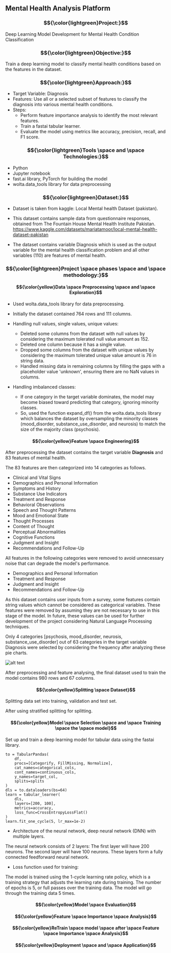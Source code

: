 ## Mental Health Analysis Platform

### $${\color{lightgreen}Project:}$$
Deep Learning Model Development for Mental Health Condition Classification

### $${\color{lightgreen}Objective:}$$
Train a deep learning model to classify mental health conditions based on the features in the dataset.

### $${\color{lightgreen}Approach:}$$
- Target Variable: Diagnosis
- Features: Use all or a selected subset of features to classify the diagnosis into various mental health conditions.
- Steps:
    - Perform feature importance analysis to identify the most relevant features.
    - Train a fastai tabular learner.
    - Evaluate the model using metrics like accuracy, precision, recall, and F1 score.

### $${\color{lightgreen}Tools \space and \space Technologies:}$$
- Python
- Jupyter notebook
- fast.ai library, PyTorch for building the model
- wolta.data_tools library for data preprocessing

### $${\color{lightgreen}Dataset:}$$
- Dataset is taken from kaggle: Local Mental health Dataset (pakistan).
- This dataset contains sample data from questionnaire responses, obtained from The Fountain House Mental Health Institute Pakistan.
https://www.kaggle.com/datasets/mariatamoor/local-mental-health-dataset-pakistan

- The dataset contains variable Diagnosis which is used as the output variable for the mental health classification problem and all other variables (110) are features of mental health.

### $${\color{lightgreen}Project \space phases \space and \space methodology:}$$

#### $${\color{yellow}Data \space Preprocessing \space and \space Exploration}$$

- Used wolta.data_tools library for data preprocessing.
- Initially the dataset contained 764 rows and 111 columns.

- Handling null values, single values, unique values:
    - Deleted some columns from the dataset with null values by considering the maximum tolerated null value amount as 152.
    - Deleted one column because it has a single value.
    - Dropped some columns from the dataset with unique values by considering the maximum tolerated unique value amount is 76 in string data.
    - Handled missing data in remaining columns by filling the gaps with a placeholder value 'unknown', ensuring there are no NaN values in columns.

- Handling imbalanced classes:
    - If one category in the target variable dominates, the model may become biased toward predicting that category, ignoring minority classes.
    - So, used the function expand_df() from the wolta.data_tools library which balances the dataset by oversampling the minority classes (mood_disorder, substance_use_disorder, and neurosis) to match the size of the majority class (psychosis).

#### $${\color{yellow}Feature \space Engineering}$$

After preprocessing the dataset contains the target variable **Diagnosis** and 83 features of mental health.

The 83 features are then categorized into 14 categories as follows.
* Clinical and Vital Signs
* Demographics and Personal Information
* Symptoms and History
* Substance Use Indicators
* Treatment and Response
* Behavioral Observations
* Speech and Thought Patterns
* Mood and Emotional State
* Thought Processes
* Content of Thought
* Perceptual Abnormalities
* Cognitive Functions
* Judgment and Insight
* Recommendations and Follow-Up

All features in the following categories were removed to avoid unnecessary noise that can degrade the model's performance.
* Demographics and Personal Information 
* Treatment and Response
* Judgment and Insight
* Recommendations and Follow-Up

As this dataset contains user inputs from a survey, some features contain string values which cannot be considered as categorical variables. These features were removed by assuming they are not necessary to use in this stage of the model. In future, these values can be used for further development of the project considering Natural Language Processing techniques.

Only 4 categories [psychosis, mood_disorder, neurosis, substance_use_disorder] out of 63 categories in the target variable Diagnosis were selected by considering the frequency after analyzing these pie charts.

![alt text](https://github.com/vijanipiyawardana/PawEnMij/blob/main/images/1.png?raw=true)

After preprocessing and feature analysing, the final dataset used to train the model contains 980 rows and 67 columns.

#### $${\color{yellow}Splitting \space Dataset}$$

Splitting data set into training, validation and test set.

After using stratified splitting for splitting.

#### $${\color{yellow}Model \space Selection \space and \space Training \space the \space model}$$

Set up and train a deep learning model for tabular data using the fastai library. 

```shell
to = TabularPandas(
    df,
    procs=[Categorify, FillMissing, Normalize],
    cat_names=categorical_cols,
    cont_names=continuous_cols,
    y_names=target_col,
    splits=splits
)
dls = to.dataloaders(bs=64)
learn = tabular_learner(
    dls, 
    layers=[200, 100], 
    metrics=accuracy, 
    loss_func=CrossEntropyLossFlat()
)
learn.fit_one_cycle(5, lr_max=1e-2)
```

- Architecture of the neural network, deep neural network (DNN) with multiple layers.

The neural network consists of 2 layers:
    The first layer will have 200 neurons.
    The second layer will have 100 neurons.
    These layers form a fully connected feedforward neural network.

- Loss function used for training:

The model is trained using the 1-cycle learning rate policy, which is a training strategy that adjusts the learning rate during training.
The number of epochs is 5, or full passes over the training data. The model will go through the training data 5 times.

#### $${\color{yellow}Model \space Evaluation}$$


#### $${\color{yellow}Feature \space Importance \space Analysis}$$

#### $${\color{yellow}ReTrain \space model \space after \space Feature \space Importance \space Analysis}$$

#### $${\color{yellow}Deployment \space and \space Application}$$